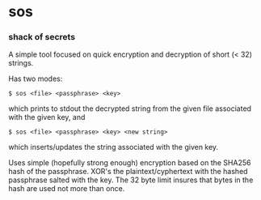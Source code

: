 # sos
### shack of secrets

A simple tool focused on quick encryption and decryption of short (< 32) strings. 

Has two modes:

`$ sos <file> <passphrase> <key>`

which prints to stdout the decrypted string from the given file associated with the given key, and

`$ sos <file> <passphrase> <key> <new string>`

which inserts/updates the string associated with the given key.

Uses simple (hopefully strong enough) encryption based on the SHA256 hash of the passphrase. XOR's the plaintext/cyphertext with the hashed passphrase salted with the key. The 32 byte limit insures that bytes in the hash are used not more than once.

